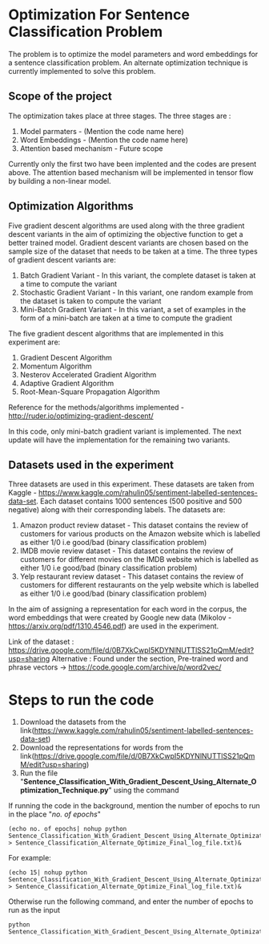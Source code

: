 # Optimization For Sentence Classification Problem

The problem is to optimize the model parameters and word embeddings for a sentence classification problem. An alternate optimization technique is currently implemented to solve this problem. 

## Scope of the project

The optimization takes place at three stages. The three stages are :

1. Model parmaters - (Mention the code name here) </br>
2. Word Embeddings - (Mention the code name here) </br>
3. Attention based mechanism - Future scope </br>

Currently only the first two have been implented and the codes are present above. The attention based mechanism will be implemented in tensor flow by building a non-linear model.

## Optimization Algorithms

Five gradient descent algorithms are used along with the three gradient descent variants in the aim of optimizing the objective function to get a better trained model. Gradient descent variants are chosen based on the sample size of the dataset that needs to be taken at a time. The three types of gradient descent variants are:

1. Batch Gradient Variant - In this variant, the complete dataset is taken at a time to compute the variant </br>
2. Stochastic Gradient Variant - In this variant, one random example from the dataset is taken to compute the variant </br>
3. Mini-Batch Gradient Variant - In this variant, a set of examples in the form of a mini-batch are taken at a time to compute the gradient </br>

The five gradient descent algorithms that are implemented in this experiment are:

1. Gradient Descent Algorithm
2. Momentum Algorithm
3. Nesterov Accelerated Gradient Algorithm
4. Adaptive Gradient Algorithm
5. Root-Mean-Square Propagation Algorithm

Reference for the methods/algorithms implemented - http://ruder.io/optimizing-gradient-descent/

In this code, only mini-batch gradient variant is implemented. The next update will have the implementation for the remaining two variants.

## Datasets used in the experiment

Three datasets are used in this experiment. These datasets are taken from Kaggle - https://www.kaggle.com/rahulin05/sentiment-labelled-sentences-data-set. Each dataset contains 1000 sentences (500 positive and 500 negative) along with their corresponding labels. The datasets are:

1. Amazon product review dataset - This dataset contains the review of customers for various products on the Amazon website which is labelled as either 1/0 i.e good/bad (binary classification problem) </br>
2. IMDB movie review dataset - This dataset contains the review of customers for different movies on the IMDB website which is labelled as either 1/0 i.e good/bad (binary classification problem) </br>
3. Yelp restaurant review dataset - This dataset contains the review of customers for different restaurants on the yelp website which is labelled as either 1/0 i.e good/bad (binary classification problem) </br>

In the aim of assigning a representation for each word in the corpus, the word embeddings that were created by Google new data (Mikolov - https://arxiv.org/pdf/1310.4546.pdf) are used in the experiment.

Link of the dataset : https://drive.google.com/file/d/0B7XkCwpI5KDYNlNUTTlSS21pQmM/edit?usp=sharing
Alternative : Found under the section, Pre-trained word and phrase vectors -> https://code.google.com/archive/p/word2vec/

# Steps to run the code

1. Download the datasets from the link(https://www.kaggle.com/rahulin05/sentiment-labelled-sentences-data-set)
2. Download the representations for words from the link(https://drive.google.com/file/d/0B7XkCwpI5KDYNlNUTTlSS21pQmM/edit?usp=sharing)
3. Run the file "**Sentence_Classification_With_Gradient_Descent_Using_Alternate_Optimization_Technique.py**" using the command

If running the code in the background, mention the number of epochs to run in the place "*no. of epochs*"

```
(echo no. of epochs| nohup python Sentence_Classification_With_Gradient_Descent_Using_Alternate_Optimization_Technique.py > Sentence_Classification_Alternate_Optimize_Final_log_file.txt)&
```
For example:
```
(echo 15| nohup python Sentence_Classification_With_Gradient_Descent_Using_Alternate_Optimization_Technique.py > Sentence_Classification_Alternate_Optimize_Final_log_file.txt)&
```

Otherwise run the following command, and enter the number of epochs to run as the input
```
python Sentence_Classification_With_Gradient_Descent_Using_Alternate_Optimization_Technique.py
```
